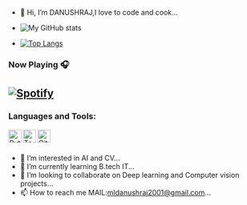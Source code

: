 - 👋 Hi, I’m DANUSHRAJ,I love to code and cook...
- ![My GitHub stats](https://github-readme-stats.vercel.app/api?username=DANUSHRAJ&show_icons=true&theme=synthwave)

- [![Top Langs](https://github-readme-stats.vercel.app/api/top-langs/?username=DANUSHRAJ&layout=compact)](https://github.com/DANUSHRAJ/github-readme-stats)

### Now Playing 🎧

[![Spotify](https://github-readme-remake.vercel.app/api/spotify)](https://open.spotify.com/user/31csjrelntmtqaaicl33joppg7qa)
<br/>
---
### Languages and Tools:

<a href="https://www.python.org" target="_blank"> <img align="left" alt="Python" width="26px" src="https://github.com/DANUSHRAJ/trying-repos/blob/master/python-5.svg?raw=true"/> </a>
<a href="https://www.google.com/url?sa=i&url=https%3A%2F%2Fgithub.com%2Fhuzixuan1%2FTF_2.0&psig=AOvVaw328DHRueyDRTMKovFSaSRH&ust=1628837296882000&source=images&cd=vfe&ved=0CAsQjRxqFwoTCOC4z_bxqvICFQAAAAAdAAAAABAY" target="_blank"> <img align="left" alt="Tensorflow" width="26px" src="https://github.com/DANUSHRAJ/trying-repos/blob/master/python-5.svg?raw=true"/> </a>
<img align="left" alt="GitHub" width="26px" src="https://github.com/DANUSHRAJ/trying-repos/blob/master/github.svg" />
<br />
<br />

- 👀 I’m interested in AI and CV...
- 🌱 I’m currently learning B.tech IT...
- 💞️ I’m looking to collaborate on Deep learning and Computer vision projects...
- 📫 How to reach me MAIL:mldanushraj2001@gmail.com...



<!---
DANUSHRAJ/DANUSHRAJ is a ✨ special ✨ repository because its `README.md` (this file) appears on your GitHub profile.
You can click the Preview link to take a look at your changes.
--->
